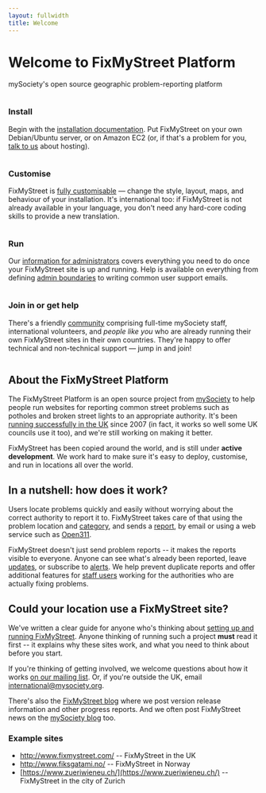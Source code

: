 ```yaml
---
layout: fullwidth
title: Welcome
---
```


Welcome to FixMyStreet Platform
===============================

<p class="lead">
  mySociety's open source geographic problem-reporting platform
</p>

<div class="homepage-feature">
  <div class="column">
    <h3>Install</h3>
    <p>
      Begin with the <a href="/install/">installation documentation</a>. Put
      FixMyStreet on your own Debian/Ubuntu server, or on Amazon EC2 (or, if
      that's a problem for you, <a
      href="http://www.mysociety.org/contact/">talk to us</a> about hosting).
    </p>
  </div>
  <div class="column">
    <h3>Customise</h3>
    <p>
      FixMyStreet is <a href="/customising/">fully customisable</a> &mdash;
      change the style, layout, maps, and behaviour of your installation.
      It's international too: if FixMyStreet is not already available in your
      language, you don't need any hard-core coding skills to provide a new
      translation.
    </p>
  </div>
</div>
<div class="homepage-feature">
  <div class="column">
    <h3>Run</h3>
    <p>
      Our <a href="/running">information for administrators</a> covers
      everything you need to do once your FixMyStreet site is up and running.
      Help is available on everything from defining <a href="/glossary/#area"
      class="glossary">admin boundaries</a> to writing common user support
      emails.
    </p>
  </div>
  <div class="column">
    <h3>Join in or get help</h3>
    <p>
      There's a friendly <a href="/community/">community</a> comprising
      full-time mySociety staff, international volunteers, and <em>people like
      you</em> who are already running their own FixMyStreet sites in their own
      countries. They're happy to offer technical and non-technical support
      &mdash; jump in and join!
    </p>
  </div>
</div>

About the FixMyStreet Platform
------------------------------

The FixMyStreet Platform is an open source project from
[mySociety](http://www.mysociety.org) to help people run websites for
reporting common street problems such as potholes and broken street lights to
an appropriate authority. It's been [running successfully in the
UK](http://www.fixmystreet.com) since 2007 (in fact, it works so well some UK
councils use it too), and we're still working on making it better.

FixMyStreet has been copied around the world, and is still under
<strong>active development</strong>. We work hard to make sure it's easy to
deploy, customise, and run in locations all over the world.

In a nutshell: how does it work?
--------------------------------

Users locate problems quickly and easily without worrying about the correct
authority to report it to. FixMyStreet takes care of that using the problem
location and <a href="/glossary/#category" class="glossary">category</a>, and
sends a <a href="/glossary/#report" class="glossary">report</a>, by email or
using a web service such as <a href="/glossary/#open311"
class="glossary">Open311</a>.

FixMyStreet doesn't just send problem reports -- it makes the reports visible
to everyone. Anyone can see what's already been reported, leave <a
href="/glossary/#update" class="glossary">updates</a>, or subscribe to <a
href="/glossary/#alert" class="glossary">alerts</a>. We help prevent duplicate
reports and offer additional features for <a href="/glossary/#staff-user"
class="glossary">staff users</a> working for the authorities who are actually
fixing problems.

Could your location use a FixMyStreet site?
-------------------------------------------

We've written a clear guide for anyone who's thinking about [setting up and
running FixMyStreet](The-FixMyStreet-Platform-DIY-Guide-v1.1.pdf). Anyone
thinking of running such a project **must** read it first -- it explains why
these sites work, and what you need to think about before you start.

If you're thinking of getting involved, we welcome questions about how it
works [on our mailing
list](https://secure.mysociety.org/admin/lists/mailman/listinfo/fixmystreet).
Or, if you're outside the UK, email
<a href="mailto:international@mysociety.org">international@mysociety.org.</a>

There's also the [FixMyStreet blog](blog/) where we post version release
information and other progress reports. And we often post FixMyStreet news on
the <a href="http://www.mysociety.org/blog">mySociety blog</a> too.


### Example sites

* <http://www.fixmystreet.com/> -- FixMyStreet in the UK
* <http://www.fiksgatami.no/> -- FixMyStreet in Norway
* [https://www.zueriwieneu.ch/](https://www.zueriwieneu.ch/) -- FixMyStreet in the city of Zurich


